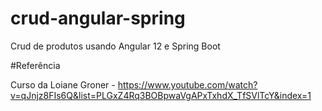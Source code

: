 # crud-angular-spring
Crud de produtos usando Angular 12 e Spring Boot

#Referência

Curso da Loiane Groner - https://www.youtube.com/watch?v=qJnjz8FIs6Q&list=PLGxZ4Rq3BOBpwaVgAPxTxhdX_TfSVlTcY&index=1

